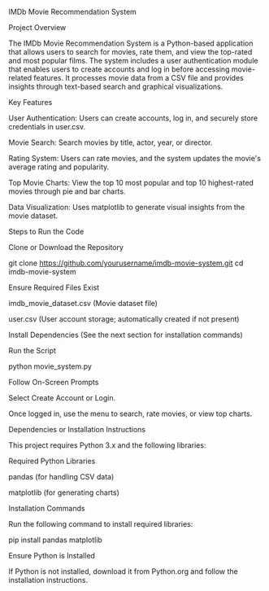 IMDb Movie Recommendation System

Project Overview

The IMDb Movie Recommendation System is a Python-based application that allows users to search for movies, rate them, and view the top-rated and most popular films. The system includes a user authentication module that enables users to create accounts and log in before accessing movie-related features. It processes movie data from a CSV file and provides insights through text-based search and graphical visualizations.

Key Features

User Authentication: Users can create accounts, log in, and securely store credentials in user.csv.

Movie Search: Search movies by title, actor, year, or director.

Rating System: Users can rate movies, and the system updates the movie's average rating and popularity.

Top Movie Charts: View the top 10 most popular and top 10 highest-rated movies through pie and bar charts.

Data Visualization: Uses matplotlib to generate visual insights from the movie dataset.

Steps to Run the Code

Clone or Download the Repository

git clone https://github.com/yourusername/imdb-movie-system.git
cd imdb-movie-system

Ensure Required Files Exist

imdb_movie_dataset.csv (Movie dataset file)

user.csv (User account storage; automatically created if not present)

Install Dependencies (See the next section for installation commands)

Run the Script

python movie_system.py

Follow On-Screen Prompts

Select Create Account or Login.

Once logged in, use the menu to search, rate movies, or view top charts.

Dependencies or Installation Instructions

This project requires Python 3.x and the following libraries:

Required Python Libraries

pandas (for handling CSV data)

matplotlib (for generating charts)

Installation Commands

Run the following command to install required libraries:

pip install pandas matplotlib

Ensure Python is Installed

If Python is not installed, download it from Python.org and follow the installation instructions.